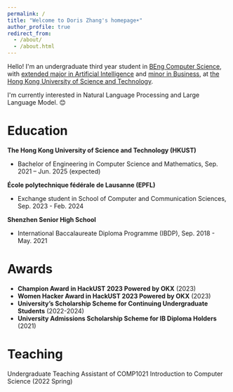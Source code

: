 ```yaml
---
permalink: /
title: "Welcome to Doris Zhang's homepage☀️"
author_profile: true
redirect_from: 
  - /about/
  - /about.html
---
```


Hello! I'm an undergraduate third year student in [BEng Computer Science](https://cse.hkust.edu.hk/ug/comp/), with [extended major in Artificial Intelligence](https://emia.hkust.edu.hk/extended-major-artificial-intelligence-majorai) and [minor in Business](https://bmundergrad.hkust.edu.hk/academics/academic-programs/minor-programs), at [the Hong Kong University of Science and Technology](https://hkust.edu.hk/).

I'm currently interested in Natural Language Processing and Large Language Model. 😊 




Education
======
**The Hong Kong University of Science and Technology (HKUST)**
* Bachelor of Engineering in Computer Science and Mathematics, Sep. 2021 – Jun. 2025 (expected)

**École polytechnique fédérale de Lausanne (EPFL)**
* Exchange student in School of Computer and Communication Sciences, Sep. 2023 - Feb. 2024

**Shenzhen Senior High School**
* International Baccalaureate Diploma Programme (IBDP), Sep. 2018 - May. 2021




Awards
======
* **Champion Award in HackUST 2023 Powered by OKX** (2023)
* **Women Hacker Award in HackUST 2023 Powered by OKX** (2023)
* **University’s Scholarship Scheme for Continuing Undergraduate Students** (2022-2024) 
* **University Admissions Scholarship Scheme for IB Diploma Holders** (2021)




Teaching
======
Undergraduate Teaching Assistant of COMP1021 Introduction to Computer Science (2022 Spring)
